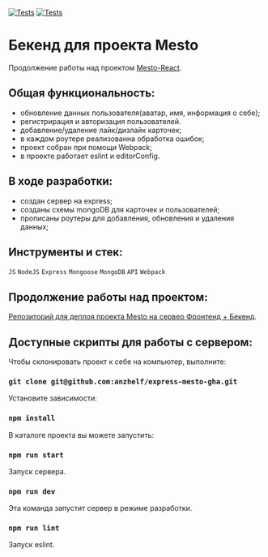 [![Tests](../../actions/workflows/tests-13-sprint.yml/badge.svg)](../../actions/workflows/tests-13-sprint.yml) [![Tests](../../actions/workflows/tests-14-sprint.yml/badge.svg)](../../actions/workflows/tests-14-sprint.yml)

# Бекенд для проекта Mesto

Продолжение работы над проектом [Mesto-React](https://github.com/anzhelf/mesto-react).

## Общая функциональность:

- обновление данных пользователя(аватар, имя, информация о себе);
- регистрирация и авторизация пользователей.
- добавление/удаление лайк/дизлайк карточек;
- в каждом роутере реализованна обработка ошибок;
- проект собран при помощи Webpack;
- в проекте работает eslint и editorConfig.

## В ходе разработки:

- cоздан сервер на express;
- созданы схемы mongoDB для карточек и пользователей;
- прописаны роутеры для добавления, обновления и удаления данных;

## Инструменты и стек:

`JS` `NodeJS` `Express` `Mongoose` `MongoDB` `API` `Webpack`

## Продолжение работы над проектом:

[Репозиторий для деплоя проекта Mesto на сервер Фронтенд + Бекенд](https://github.com/anzhelf/react-mesto-api-full-gha).

## Доступные скрипты для работы с сервером:

Чтобы склонировать проект к себе на компьютер, выполните:

### `git clone git@github.com:anzhelf/express-mesto-gha.git`

Установите зависимости:

### `npm install`

В каталоге проекта вы можете запустить:

### `npm run start`

Запуск сервера.

### `npm run dev`

Эта команда запустит сервер в режиме разработки.

### `npm run lint`

Запуск eslint.
